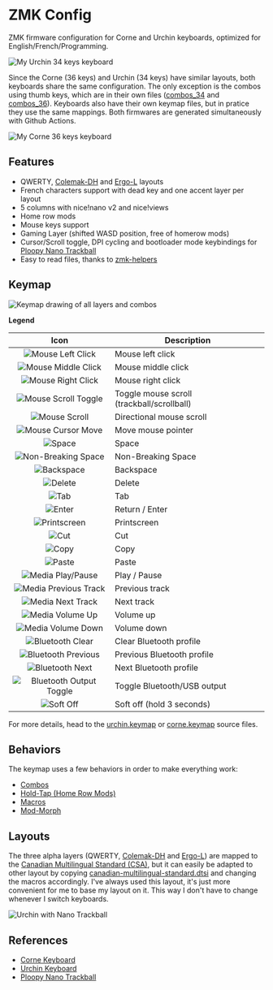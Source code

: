 # ZMK Config

ZMK firmware configuration for Corne and Urchin keyboards, optimized for
English/French/Programming.

![My Urchin 34 keys keyboard](images/urchin.jpg)

Since the Corne (36 keys) and Urchin (34 keys) have similar layouts, both
keyboards share the same configuration. The only exception is the combos using
thumb keys, which are in their own files ([combos_34](behaviors/combos_34.dtsi)
and [combos_36](behaviors/combos_36.dtsi)). Keyboards also have their own keymap
files, but in pratice they use the same mappings. Both firmwares are generated
simultaneously with Github Actions.

![My Corne 36 keys keyboard](images/corne36.jpg)

## Features

- QWERTY, [Colemak-DH](https://colemakmods.github.io/mod-dh/)
  and [Ergo-L](https://ergol.org) layouts
- French characters support with dead key and one accent layer per layout
- 5 columns with nice!nano v2 and nice!views
- Home row mods
- Mouse keys support
- Gaming Layer (shifted WASD position, free of homerow mods)
- Cursor/Scroll toggle, DPI cycling and bootloader mode keybindings for
  [Ploopy Nano Trackball](https://github.com/ploopyco/nano-trackball)
- Easy to read files, thanks to
  [zmk-helpers](https://github.com/urob/zmk-helpers)

## Keymap

![Keymap drawing of all layers and combos](images/keymaps/urchin_keymap.svg)

**Legend**

| Icon                                                 | Description                 |
|:----------------------------------------------------:|-----------------------------|
| ![Mouse Left Click](images/icons/click_left.svg)     | Mouse left click            |
| ![Mouse Middle Click](images/icons/click_middle.svg) | Mouse middle click          |
| ![Mouse Right Click](images/icons/click_right.svg)   | Mouse right click           |
| ![Mouse Scroll Toggle](images/icons/scroll.svg)      | Toggle mouse scroll (trackball/scrollball) |
| ![Mouse Scroll](images/icons/scroll_right.svg)       | Directional mouse scroll    |
| ![Mouse Cursor Move](images/icons/cursor_right.svg)  | Move mouse pointer          |
| ![Space](images/icons/space.svg)                     | Space                       |
| ![Non-Breaking Space](images/icons/space_nb.svg)     | Non-Breaking Space          |
| ![Backspace](images/icons/backspace.svg)             | Backspace                   |
| ![Delete](images/icons/delete.svg)                   | Delete                      |
| ![Tab](images/icons/tab.svg)                         | Tab                         |
| ![Enter](images/icons/return.svg)                    | Return / Enter              |
| ![Printscreen](images/icons/printscreen.svg)         | Printscreen                 |
| ![Cut](images/icons/cut.svg)                         | Cut                         |
| ![Copy](images/icons/copy.svg)                       | Copy                        |
| ![Paste](images/icons/paste.svg)                     | Paste                       |
| ![Media Play/Pause](images/icons/play_pause.svg)     | Play / Pause                |
| ![Media Previous Track](images/icons/media_prev.svg) | Previous track              |
| ![Media Next Track](images/icons/media_next.svg)     | Next track                  |
| ![Media Volume Up](images/icons/vol_up.svg)          | Volume up                   |
| ![Media Volume Down](images/icons/vol_down.svg)      | Volume down                 |
| ![Bluetooth Clear](images/icons/bt_clear.svg)        | Clear Bluetooth profile     |
| ![Bluetooth Previous](images/icons/bt_prev.svg)      | Previous Bluetooth profile  |
| ![Bluetooth Next](images/icons/bt_next.svg)          | Next Bluetooth profile      |
| ![Bluetooth Output Toggle](images/icons/out_tog.svg) | Toggle Bluetooth/USB output |
| ![Soft Off](images/icons/power_stanby.svg)           | Soft off (hold 3 seconds)   |

For more details, head to the [urchin.keymap](config/urchin.keymap) or
[corne.keymap](config/corne.keymap) source files.

## Behaviors

The keymap uses a few behaviors in order to make everything work:

- [Combos](behaviors/combos.dtsi)
- [Hold-Tap (Home Row Mods)](behaviors/hold-tap.dtsi)
- [Macros](behaviors/macros.dtsi)
- [Mod-Morph](behaviors/mod-morph.dtsi)

## Layouts

The three alpha layers (QWERTY,
[Colemak-DH](https://colemakmods.github.io/mod-dh/) and
[Ergo-L](https://ergol.org)) are mapped to the
[Canadian Multilingual Standard (CSA)](https://commons.wikimedia.org/wiki/File:KB_Canadian_Multilingual_Standard.svg),
but it can easily be adapted to other layout by copying
[canadian-multilingual-standard.dtsi](layouts/canadian-multilingual-standard.dtsi)
and changing the macros accordingly. I've always used this layout, it's just
more convenient for me to base my layout on it. This way I don't have to change
whenever I switch keyboards.

![Urchin with Nano Trackball](images/urchin-with-nano.jpg)

## References

- [Corne Keyboard](https://github.com/foostan/crkbd)
- [Urchin Keyboard](https://github.com/duckyb/urchin)
- [Ploopy Nano Trackball](https://github.com/ploopyco/nano-trackball)
